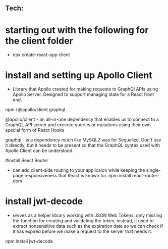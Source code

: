 ## Tech:

# starting out with the following for the client folder

- npx create-react-app client

# install and setting up Apollo Client

- Library that Apollo created for making requests to GraphQl APIs using Apollo Server. Designed to support managing state for a React front end.

npm i @apollo/client graphql

@apollo/client - an all-in-one dependency that enables us to connect to a GraphQL API server and execute queries or mutations using their own special form of React Hooks

graphql - is a dependency much like MySQL2 was for Sequelize. Don't use it directly, but it needs to be present so that the GraphQL syntax used with Apollo Client can be understood.

#install React Router

- can add client-side routing to your applicaion while keeping the single-page responsiveness that React is known for.
  npm install react-router-dom

# install jwt-decode

- serves as a helper library working with JSON Web Tokens. only missing the function for creating and validating the token, instead, it used to extract nonsensitive data such as the expiration date so we can check if it has expired before we make a request to the server that needs it.

npm install jwt-decode
